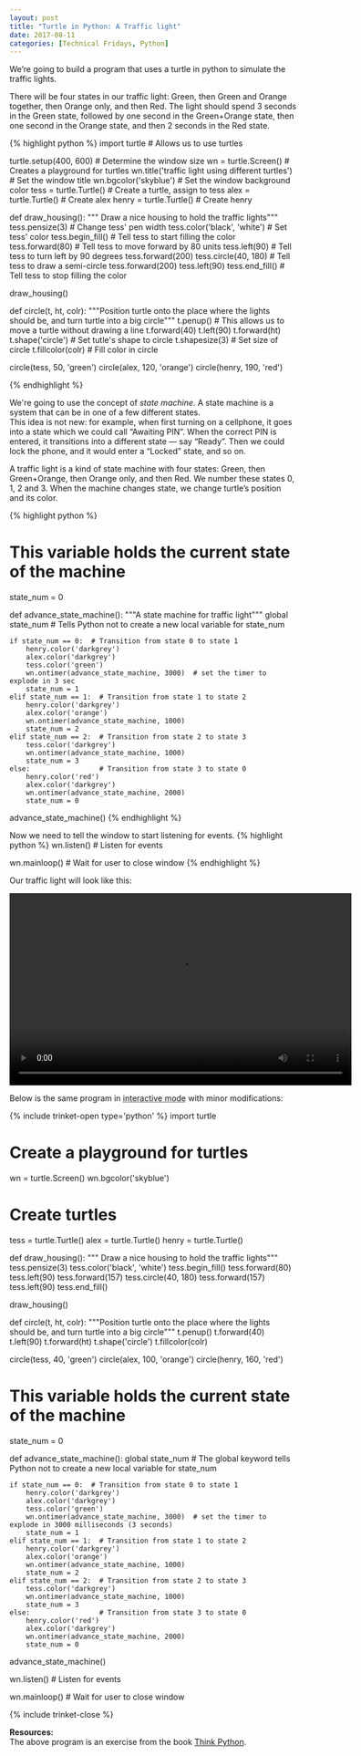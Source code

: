 ```yaml
---
layout: post
title: "Turtle in Python: A Traffic light"
date: 2017-08-11
categories: [Technical Fridays, Python]
---
```


We’re going to build a program that uses a turtle in python to simulate the traffic lights.

There will be four states in our traffic light: Green, then Green and Orange together, then Orange only, and then Red.
The light should spend 3 seconds in the Green state, followed by one second in the Green+Orange state, then one second in the Orange state, and then 2 seconds in the Red state.


{% highlight python %}
import turtle  # Allows us to use turtles

turtle.setup(400, 600)  # Determine the window size
wn = turtle.Screen()  # Creates a playground for turtles
wn.title('traffic light using different turtles')  # Set the window title
wn.bgcolor('skyblue')  # Set the window background color
tess = turtle.Turtle()  # Create a turtle, assign to tess
alex = turtle.Turtle()  # Create alex
henry = turtle.Turtle()  # Create henry


def draw_housing():
    """ Draw a nice housing to hold the traffic lights"""
    tess.pensize(3)  # Change tess' pen width
    tess.color('black', 'white')  # Set tess' color
    tess.begin_fill()  # Tell tess to start filling the color
    tess.forward(80)  # Tell tess to move forward by 80 units
    tess.left(90)  # Tell tess to turn left by 90 degrees
    tess.forward(200)
    tess.circle(40, 180)  # Tell tess to draw a semi-circle
    tess.forward(200)
    tess.left(90)
    tess.end_fill()  # Tell tess to stop filling the color


draw_housing()


def circle(t, ht, colr):
    """Position turtle onto the place where the lights should be, and
    turn turtle into a big circle"""
    t.penup()  # This allows us to move a turtle without drawing a line
    t.forward(40)
    t.left(90)
    t.forward(ht)
    t.shape('circle')  # Set tutle's shape to circle
    t.shapesize(3)  # Set size of circle
    t.fillcolor(colr)  # Fill color in circle


circle(tess, 50, 'green')
circle(alex, 120, 'orange')
circle(henry, 190, 'red')

{% endhighlight %}

We're going to use the concept of *state machine*.
A state machine is a system that can be in one of a few different states.  
This idea is not new: for example, when first turning on a cellphone, it goes into a state which we could call “Awaiting PIN”. When the correct PIN is entered, it transitions into a different state — say “Ready”. Then we could lock the phone, and it would enter a “Locked” state, and so on.  

A traffic light is a kind of state machine with four states: Green, then Green+Orange, then Orange only, and then Red.
We number these states 0, 1, 2 and 3. When the machine changes state, we change turtle’s position and its color.

{% highlight python %}
# This variable holds the current state of the machine
state_num = 0


def advance_state_machine():
    """A state machine for traffic light"""
    global state_num  # Tells Python not to create a new local variable for state_num

    if state_num == 0:  # Transition from state 0 to state 1
        henry.color('darkgrey')
        alex.color('darkgrey')
        tess.color('green')
        wn.ontimer(advance_state_machine, 3000)  # set the timer to explode in 3 sec
        state_num = 1
    elif state_num == 1:  # Transition from state 1 to state 2
        henry.color('darkgrey')
        alex.color('orange')
        wn.ontimer(advance_state_machine, 1000)
        state_num = 2
    elif state_num == 2:  # Transition from state 2 to state 3
        tess.color('darkgrey')
        wn.ontimer(advance_state_machine, 1000)
        state_num = 3
    else:                 # Transition from state 3 to state 0
        henry.color('red')
        alex.color('darkgrey')
        wn.ontimer(advance_state_machine, 2000)
        state_num = 0


advance_state_machine()
{% endhighlight %}

Now we need to tell the window to start listening for events.
{% highlight python %}
wn.listen()  # Listen for events

wn.mainloop()  # Wait for user to close window
{% endhighlight %}

Our traffic light will look like this:

<div style="text-align: center">
<video controls width="600" height="337"><source src="/assets/traffic_light.webm" type="video/webm">Your browser doesn't support video tag or WebM!</video>
</div>

Below is the same program in <abbr title="Works best on desktop site">interactive mode</abbr> with minor modifications:

<div id="tk">
{% include trinket-open type='python' %}
import turtle

# Create a playground for turtles
wn = turtle.Screen()
wn.bgcolor('skyblue')

# Create turtles
tess = turtle.Turtle()
alex = turtle.Turtle()
henry = turtle.Turtle()


def draw_housing():
    """ Draw a nice housing to hold the traffic lights"""
    tess.pensize(3)
    tess.color('black', 'white')
    tess.begin_fill()
    tess.forward(80)
    tess.left(90)
    tess.forward(157)
    tess.circle(40, 180)
    tess.forward(157)
    tess.left(90)
    tess.end_fill()


draw_housing()


def circle(t, ht, colr):
    """Position turtle onto the place where the lights should be, and
    turn turtle into a big circle"""
    t.penup()
    t.forward(40)
    t.left(90)
    t.forward(ht)
    t.shape('circle')
    t.fillcolor(colr)


circle(tess, 40, 'green')
circle(alex, 100, 'orange')
circle(henry, 160, 'red')

# This variable holds the current state of the machine
state_num = 0


def advance_state_machine():
    global state_num  # The global keyword tells Python not to create a new local variable for state_num

    if state_num == 0:  # Transition from state 0 to state 1
        henry.color('darkgrey')
        alex.color('darkgrey')
        tess.color('green')
        wn.ontimer(advance_state_machine, 3000)  # set the timer to explode in 3000 milliseconds (3 seconds)
        state_num = 1
    elif state_num == 1:  # Transition from state 1 to state 2
        henry.color('darkgrey')
        alex.color('orange')
        wn.ontimer(advance_state_machine, 1000)
        state_num = 2
    elif state_num == 2:  # Transition from state 2 to state 3
        tess.color('darkgrey')
        wn.ontimer(advance_state_machine, 1000)
        state_num = 3
    else:                 # Transition from state 3 to state 0
        henry.color('red')
        alex.color('darkgrey')
        wn.ontimer(advance_state_machine, 2000)
        state_num = 0


advance_state_machine()

wn.listen()  # Listen for events

wn.mainloop()  # Wait for user to close window

{% include trinket-close %}
</div>

**Resources:**  
The above program is an exercise from the book [Think Python](http://www.greenteapress.com/thinkpython/html/index.html).
